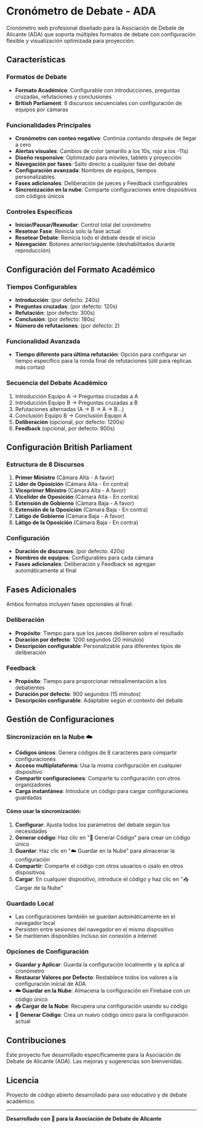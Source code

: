 # Cronómetro de Debate - ADA

Cronómetro web profesional diseñado para la Asociación de Debate de Alicante (ADA) que soporta múltiples formatos de debate con configuración flexible y visualización optimizada para proyección.

## Características

### Formatos de Debate
- **Formato Académico**: Configurable con introducciones, preguntas cruzadas, refutaciones y conclusiones
- **British Parliament**: 8 discursos secuenciales con configuración de equipos por cámaras

### Funcionalidades Principales
- **Cronómetro con conteo negativo**: Continúa contando después de llegar a cero
- **Alertas visuales**: Cambios de color (amarillo a los 10s, rojo a los -11s)
- **Diseño responsive**: Optimizado para móviles, tablets y proyección
- **Navegación por fases**: Salto directo a cualquier fase del debate
- **Configuración avanzada**: Nombres de equipos, tiempos personalizables
- **Fases adicionales**: Deliberación de jueces y Feedback configurables
- **Sincronización en la nube**: Comparte configuraciones entre dispositivos con códigos únicos

### Controles Específicos
- **Iniciar/Pausar/Reanudar**: Control total del cronómetro
- **Resetear Fase**: Reinicia solo la fase actual
- **Resetear Debate**: Reinicia todo el debate desde el inicio
- **Navegación**: Botones anterior/siguiente (deshabilitados durante reproducción)

## Configuración del Formato Académico

### Tiempos Configurables
- **Introducción**: (por defecto: 240s)
- **Preguntas cruzadas**: (por defecto: 120s)
- **Refutación**: (por defecto: 300s)
- **Conclusión**: (por defecto: 180s)
- **Número de refutaciones**: (por defecto: 2)

### Funcionalidad Avanzada
- **Tiempo diferente para última refutación**: Opción para configurar un tiempo específico para la ronda final de refutaciones (útil para réplicas más cortas)

### Secuencia del Debate Académico
1. Introducción Equipo A → Preguntas cruzadas a A
2. Introducción Equipo B → Preguntas cruzadas a B
3. Refutaciones alternadas (A → B → A → B...)
4. Conclusión Equipo B → Conclusión Equipo A
5. **Deliberación** (opcional, por defecto: 1200s)
6. **Feedback** (opcional, por defecto: 900s)

## Configuración British Parliament

### Estructura de 8 Discursos
1. **Primer Ministro** (Cámara Alta - A favor)
2. **Líder de Oposición** (Cámara Alta - En contra)
3. **Viceprimer Ministro** (Cámara Alta - A favor)
4. **Vicelíder de Oposición** (Cámara Alta - En contra)
5. **Extensión de Gobierno** (Cámara Baja - A favor)
6. **Extensión de la Oposición** (Cámara Baja - En contra)
7. **Látigo de Gobierno** (Cámara Baja - A favor)
8. **Látigo de la Oposición** (Cámara Baja - En contra)

### Configuración
- **Duración de discursos**: (por defecto: 420s)
- **Nombres de equipos**: Configurables para cada cámara
- **Fases adicionales**: Deliberación y Feedback se agregan automáticamente al final

## Fases Adicionales

Ambos formatos incluyen fases opcionales al final:

### Deliberación
- **Propósito**: Tiempo para que los jueces deliberen sobre el resultado
- **Duración por defecto**: 1200 segundos (20 minutos)
- **Descripción configurable**: Personalizable para diferentes tipos de deliberación

### Feedback
- **Propósito**: Tiempo para proporcionar retroalimentación a los debatientes
- **Duración por defecto**: 900 segundos (15 minutos)
- **Descripción configurable**: Adaptable según el contexto del debate

## Gestión de Configuraciones

### Sincronización en la Nube ☁️
- **Códigos únicos**: Genera códigos de 8 caracteres para compartir configuraciones
- **Acceso multiplataforma**: Usa la misma configuración en cualquier dispositivo
- **Compartir configuraciones**: Comparte tu configuración con otros organizadores
- **Carga instantánea**: Introduce un código para cargar configuraciones guardadas

#### Cómo usar la sincronización:
1. **Configurar**: Ajusta todos los parámetros del debate según tus necesidades
2. **Generar código**: Haz clic en "🎲 Generar Código" para crear un código único
3. **Guardar**: Haz clic en "☁️ Guardar en la Nube" para almacenar la configuración
4. **Compartir**: Comparte el código con otros usuarios o úsalo en otros dispositivos
5. **Cargar**: En cualquier dispositivo, introduce el código y haz clic en "📥 Cargar de la Nube"

### Guardado Local
- Las configuraciones también se guardan automáticamente en el navegador local
- Persisten entre sesiones del navegador en el mismo dispositivo
- Se mantienen disponibles incluso sin conexión a internet

### Opciones de Configuración
- **Guardar y Aplicar**: Guarda la configuración localmente y la aplica al cronómetro
- **Restaurar Valores por Defecto**: Restablece todos los valores a la configuración inicial de ADA
- **☁️ Guardar en la Nube**: Almacena la configuración en Firebase con un código único
- **📥 Cargar de la Nube**: Recupera una configuración usando su código
- **🎲 Generar Código**: Crea un nuevo código único para la configuración actual

## Contribuciones

Este proyecto fue desarrollado específicamente para la Asociación de Debate de Alicante (ADA). Las mejoras y sugerencias son bienvenidas.

## Licencia

Proyecto de código abierto desarrollado para uso educativo y de debate académico.

---

**Desarrollado con 💜 para la Asociación de Debate de Alicante**
